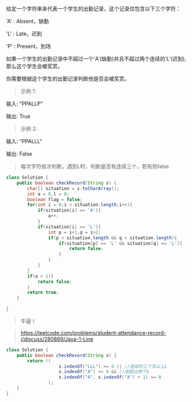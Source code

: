 给定一个字符串来代表一个学生的出勤记录，这个记录仅包含以下三个字符：

'A' : Absent，缺勤

'L' : Late，迟到

'P' : Present，到场

如果一个学生的出勤记录中不超过一个'A'(缺勤)并且不超过两个连续的'L'(迟到),那么这个学生会被奖赏。

你需要根据这个学生的出勤记录判断他是否会被奖赏。

>示例 1:

输入: "PPALLP"

输出: True

>示例 2:

输入: "PPALLL"

输出: False
>每次字符依次判断，遇到L时，判断是否有连续三个，若有则false
```java
class Solution {
    public boolean checkRecord(String s) {
        char[] situation = s.toCharArray();
        int a = 0,l = 0;
        boolean flag = false;
        for(int i = 0;i < situation.length;i++){
            if(situation[i] == 'A'){
                a++;
            }
            if(situation[i] == 'L'){
                int p = i+1,q = i+2;
                if(p < situation.length && q < situation.length){
                    if(situation[p] == 'L' && situation[q] == 'L'){
                        return false;
                    }
                }
            }
        }
        if(a > 1){
            return false;
        }
        return true;
    }
    
}
```
>牛逼！

>https://leetcode.com/problems/student-attendance-record-i/discuss/280869/Java-1-Line
```java
class Solution {
    public boolean checkRecord(String s) {
        return !(
                    s.indexOf("LLL") >= 0 || //连续的三个及以上L
                    s.indexOf("A") >= 0 && //或超过两个A
                    s.indexOf("A", s.indexOf("A") + 1) >= 0
                );
    }
}
```
